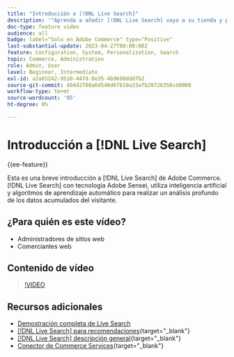 ```yaml
---
title: "Introducción a [!DNL Live Search]"
description: '"Aprenda a añadir [!DNL Live Search] vaya a su tienda y produzca experiencias de compra muy atractivas, relevantes y personalizadas".'
doc-type: feature video
audience: all
badge: label="Solo en Adobe Commerce" type="Positive"
last-substantial-update: 2023-04-27T00:00:00Z
feature: Configuration, System, Personalization, Search
topic: Commerce, Administration
role: Admin, User
level: Beginner, Intermediate
exl-id: a2a65242-9510-447d-8e35-4b9698ddd7b2
source-git-commit: 404d2708a6d540d6fb19a33afb20726356cd8000
workflow-type: tm+mt
source-wordcount: '95'
ht-degree: 0%

---
```


# Introducción a [!DNL Live Search]

{{ee-feature}}

Esta es una breve introducción a [!DNL Live Search] de Adobe Commerce. [!DNL Live Search] con tecnología Adobe Sensei, utiliza inteligencia artificial y algoritmos de aprendizaje automático para realizar un análisis profundo de los datos acumulados del visitante.

## ¿Para quién es este vídeo?

- Administradores de sitios web
- Comerciantes web

## Contenido de vídeo

>[!VIDEO](https://video.tv.adobe.com/v/3418797?learn=on)


## Recursos adicionales

- [Demostración completa de Live Search](./live-search-full-demonstration.md)
- [[!DNL Live Search] para recomendaciones](https://experienceleague.adobe.com/docs/commerce-learn/tutorials/marketing/live-search-recommendations.html){target="_blank"}
- [[!DNL Live Search] descripción general](https://experienceleague.adobe.com/docs/commerce-merchant-services/live-search/overview.html){target="_blank"}
- [Conector de Commerce Services](https://experienceleague.adobe.com/docs/commerce-merchant-services/user-guides/integration-services/saas.html){target="_blank"}
